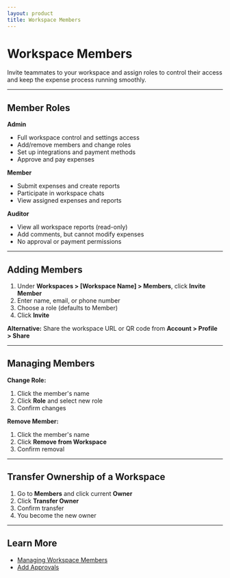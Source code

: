 ```yaml
---
layout: product
title: Workspace Members
---
```


# Workspace Members

Invite teammates to your workspace and assign roles to control their access and keep the expense process running smoothly.

---

## Member Roles

**Admin**
- Full workspace control and settings access
- Add/remove members and change roles  
- Set up integrations and payment methods
- Approve and pay expenses

**Member**  
- Submit expenses and create reports
- Participate in workspace chats
- View assigned expenses and reports

**Auditor**
- View all workspace reports (read-only)
- Add comments, but cannot modify expenses
- No approval or payment permissions

---

## Adding Members

1. Under **Workspaces > [Workspace Name] > Members**, click **Invite Member**
2. Enter name, email, or phone number
3. Choose a role (defaults to Member)
4. Click **Invite**

**Alternative:** Share the workspace URL or QR code from **Account > Profile > Share**

---

## Managing Members

**Change Role:**

1. Click the member's name
2. Click **Role** and select new role
3. Confirm changes

**Remove Member:**

1. Click the member's name  
2. Click **Remove from Workspace**
3. Confirm removal

---

## Transfer Ownership of a Workspace

1. Go to **Members** and click current **Owner**
2. Click **Transfer Owner** 
3. Confirm transfer
4. You become the new owner

---

## Learn More

- [Managing Workspace Members](https://help.expensify.com/articles/new-expensify/workspaces/Managing-Workspace-Members)
- [Add Approvals](https://help.expensify.com/articles/new-expensify/workspaces/Add-Approvals)

